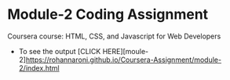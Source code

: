 

# Module-2 Coding Assignment

Coursera course: HTML, CSS, and Javascript for Web Developers

* To see the output [CLICK HERE][moule-2]https://rohannaroni.github.io/Coursera-Assignment/module-2/index.html

